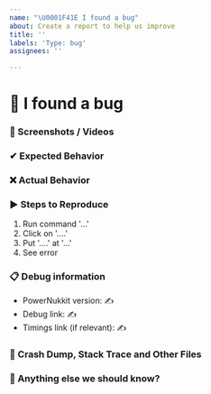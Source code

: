 ```yaml
---
name: "\U0001F41E I found a bug"
about: Create a report to help us improve
title: ''
labels: 'Type: bug'
assignees: ''

---
```


# 🐞 I found a bug
<!-- 👉 This template is helpful but you may erase everything if you can express the issue clearly -->
<!-- Feel free to ask questions or start related discussion -->

### 📸 Screenshots / Videos
<!-- ✍ If applicable, add screenshots or a video recording to help explain your problem -->


### ✔ Expected Behavior
<!-- ✍ What would you expect to happen -->


### ❌ Actual Behavior
<!-- ✍ What actually happened -->


### ▶ Steps to Reproduce
<!--- ✍ Reliable steps which someone can use to reproduce the issue. -->
1. Run command '...'
2. Click on '....'
3. Put '....' at '...'
4. See error


### 📋 Debug information
<!-- Use the 'debugpaste' and 'timings paste' command in PowerNukkit -->
<!-- You can get the version from the file name, the 'about' command or the 'debugpaste' output -->
* PowerNukkit version: ✍
* Debug link: ✍
* Timings link (if relevant): ✍ 

### 💢 Crash Dump, Stack Trace and Other Files
<!-- ✍ Use https://hastebin.com for big logs or dumps -->

### 💬 Anything else we should know?
<!-- ✍ This is the perfect place to add any additional details -->
